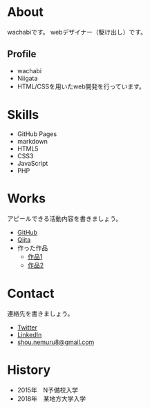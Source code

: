 # About
wachabiです。
webデザイナー（駆け出し）です。

## Profile
- wachabi
- Niigata
- HTML/CSSを用いたweb開発を行っています。

# Skills
- GitHub Pages
- markdown
- HTML5
- CSS3
- JavaScript
- PHP

# Works
アピールできる活動内容を書きましょう。
- [GitHub](https://github.com/wachabi)
- [Qiita](QiitaのURL)
- 作った作品
  - [作品1](作品1のURL)
  - [作品2](作品2のURL)

# Contact
連絡先を書きましょう。
- [Twitter](TwitterプロフィールのURL)
- [LinkedIn](LinkedInプロフィールのURL)
- shou.nemuru8@gmail.com

# History
- 2015年　N予備校入学
- 2018年　某地方大学入学
